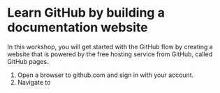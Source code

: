# Learn GitHub by building a documentation website

In this workshop, you will get started with the GitHub flow by creating a website that is powered by the free hosting service from GitHub, called GitHub pages.

1. Open a browser to github.com and sign in with your account.
2. Navigate to 
